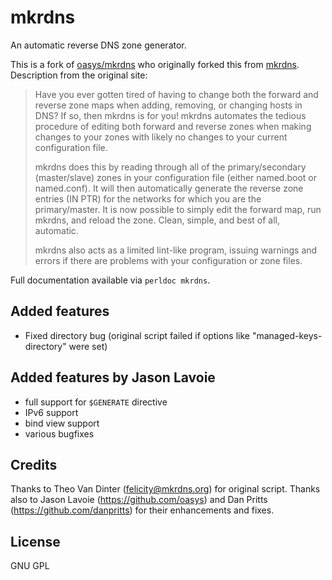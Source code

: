 # mkrdns

An automatic reverse DNS zone generator.

This is a fork of [oasys/mkrdns](https://github.com/oasys/mkrdns) who originally forked this from [mkrdns](https://sites.google.com/a/kluge.net/mkrdns/).
Description from the original site:

> Have you ever gotten tired of having to change both the forward and
> reverse zone maps when adding, removing, or changing hosts in DNS? If
> so, then mkrdns is for you! mkrdns automates the tedious procedure of
> editing both forward and reverse zones when making changes to your
> zones with likely no changes to your current configuration file.
>
> mkrdns does this by reading through all of the primary/secondary
> (master/slave) zones in your configuration file (either named.boot
> or named.conf). It will then automatically generate the reverse
> zone entries (IN PTR) for the networks for which you are the
> primary/master. It is now possible to simply edit the forward map,
> run mkrdns, and reload the zone. Clean, simple, and best of all,
> automatic.
>
> mkrdns also acts as a limited lint-like program, issuing warnings and
> errors if there are problems with your configuration or zone files.

Full documentation available via `perldoc mkrdns`.

## Added features

- Fixed directory bug (original script failed if options like "managed-keys-directory" were set)

## Added features by Jason Lavoie

- full support for `$GENERATE` directive
- IPv6 support
- bind view support
- various bugfixes

## Credits

Thanks to Theo Van Dinter (felicity@mkrdns.org) for original script.
Thanks also to Jason Lavoie (https://github.com/oasys) and  Dan Pritts (https://github.com/danpritts) for their enhancements and fixes.

## License

GNU GPL
